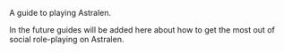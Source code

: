 A guide to playing Astralen.

In the future guides will be added here about how to get the most out of social role-playing on Astralen.
